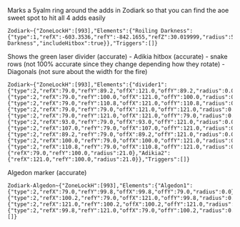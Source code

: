 Marks a 5yalm ring around the adds in Zodiark so that you can find the aoe sweet spot to hit all 4 adds easily
```
Zodiark~{"ZoneLockH":[993],"Elements":{"Roiling Darkness":{"type":1,"refX":-603.3536,"refY":-842.1655,"refZ":30.019999,"radius":5.0,"refActorName":"Roiling Darkness","includeHitbox":true}},"Triggers":[]}
```
Shows the green laser divider (accurate) - Adikia hitbox (accurate) - snake rows (not 100% accurate since they change depending how they rotate) - Diagonals (not sure about the width for the fire)
```
Zodiark~{"ZoneLockH":[993],"Elements":{"divider1":{"type":2,"refX":79.0,"refY":89.2,"offX":121.0,"offY":89.2,"radius":0.0,"color":3372154880,"overlayText":"divider1"},"divider2":{"type":2,"refX":79.0,"refY":100.0,"offX":121.0,"offY":100.0,"radius":0.0,"color":3372154880,"overlayText":"divider2"},"divider3":{"type":2,"refX":79.0,"refY":110.8,"offX":121.0,"offY":110.8,"radius":0.0,"color":3372154880,"overlayText":"divider3"},"diagonal1":{"type":2,"refX":79.0,"refY":79.0,"offX":121.0,"offY":121.0,"radius":0.0,"color":3355467481},"diagonal2":{"type":2,"refX":79.0,"refY":121.0,"offX":121.0,"offY":79.0,"radius":0.0,"color":3355467481},"third1":{"type":2,"refX":93.0,"refY":79.0,"offX":93.0,"offY":121.0,"radius":0.0,"color":3355508480},"third2":{"type":2,"refX":107.0,"refY":79.0,"offX":107.0,"offY":121.0,"radius":0.0,"color":3355508480},"divider4":{"type":2,"refX":89.2,"refY":79.0,"offX":89.2,"offY":121.0,"radius":0.0,"color":3372154880},"divider5":{"type":2,"refX":100.0,"refY":79.0,"offX":100.0,"offY":121.0,"radius":0.0,"color":3372154880},"divider6":{"type":2,"refX":110.8,"refY":79.0,"offX":110.8,"offY":121.0,"radius":0.0,"color":3372154880},"Adikia1":{"refX":79.0,"refY":100.0,"radius":21.0},"Adikia2":{"refX":121.0,"refY":100.0,"radius":21.0}},"Triggers":[]}
```
Algedon marker (accurate)
```
Zodiark-Algedon~{"ZoneLockH":[993],"Elements":{"Algedon1":{"type":2,"refX":79.0,"refY":99.8,"offX":99.8,"offY":79.0,"radius":0.0},"Algedon2":{"type":2,"refX":100.2,"refY":79.0,"offX":121.0,"offY":99.8,"radius":0.0},"Algedon3":{"type":2,"refX":121.0,"refY":100.2,"offX":100.2,"offY":121.0,"radius":0.0},"Algedon4":{"type":2,"refX":99.8,"refY":121.0,"offX":79.0,"offY":100.2,"radius":0.0}},"Triggers":[]}
```
